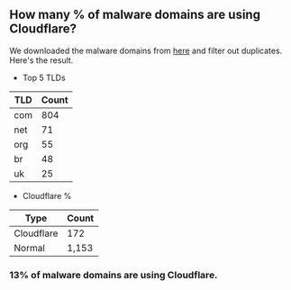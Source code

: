 ## How many % of malware domains are using Cloudflare?


We downloaded the malware domains from [here](https://urlhaus.abuse.ch) and filter out duplicates.
Here's the result.


[//]: # (start replacement)


- Top 5 TLDs

| TLD | Count |
| --- | --- |
| com | 804 |
| net | 71 |
| org | 55 |
| br | 48 |
| uk | 25 |


- Cloudflare %

| Type | Count |
| --- | --- |
| Cloudflare | 172 |
| Normal | 1,153 |


### 13% of malware domains are using Cloudflare.